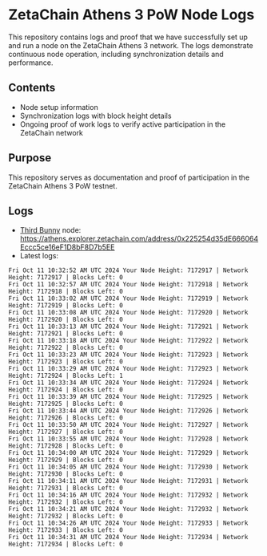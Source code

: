 # ZetaChain Athens 3 PoW Node Logs
This repository contains logs and proof that we have successfully set up and run a node on the ZetaChain Athens 3 network. The logs demonstrate continuous node operation, including synchronization details and performance.

## Contents
- Node setup information
- Synchronization logs with block height details
- Ongoing proof of work logs to verify active participation in the ZetaChain network

## Purpose
This repository serves as documentation and proof of participation in the ZetaChain Athens 3 PoW testnet.

## Logs

- [Third Bunny](https://thirdbunny.xyz/) node: https://athens.explorer.zetachain.com/address/0x225254d35dE666064Eccc5ce16eF1D8bF8D7b5EE
- Latest logs:
```
Fri Oct 11 10:32:52 AM UTC 2024 Your Node Height: 7172917 | Network Height: 7172917 | Blocks Left: 0
Fri Oct 11 10:32:57 AM UTC 2024 Your Node Height: 7172918 | Network Height: 7172918 | Blocks Left: 0
Fri Oct 11 10:33:02 AM UTC 2024 Your Node Height: 7172919 | Network Height: 7172919 | Blocks Left: 0
Fri Oct 11 10:33:08 AM UTC 2024 Your Node Height: 7172920 | Network Height: 7172920 | Blocks Left: 0
Fri Oct 11 10:33:13 AM UTC 2024 Your Node Height: 7172921 | Network Height: 7172921 | Blocks Left: 0
Fri Oct 11 10:33:18 AM UTC 2024 Your Node Height: 7172922 | Network Height: 7172922 | Blocks Left: 0
Fri Oct 11 10:33:23 AM UTC 2024 Your Node Height: 7172923 | Network Height: 7172923 | Blocks Left: 0
Fri Oct 11 10:33:29 AM UTC 2024 Your Node Height: 7172923 | Network Height: 7172924 | Blocks Left: 1
Fri Oct 11 10:33:34 AM UTC 2024 Your Node Height: 7172924 | Network Height: 7172924 | Blocks Left: 0
Fri Oct 11 10:33:39 AM UTC 2024 Your Node Height: 7172925 | Network Height: 7172925 | Blocks Left: 0
Fri Oct 11 10:33:44 AM UTC 2024 Your Node Height: 7172926 | Network Height: 7172926 | Blocks Left: 0
Fri Oct 11 10:33:50 AM UTC 2024 Your Node Height: 7172927 | Network Height: 7172927 | Blocks Left: 0
Fri Oct 11 10:33:55 AM UTC 2024 Your Node Height: 7172928 | Network Height: 7172928 | Blocks Left: 0
Fri Oct 11 10:34:00 AM UTC 2024 Your Node Height: 7172929 | Network Height: 7172929 | Blocks Left: 0
Fri Oct 11 10:34:05 AM UTC 2024 Your Node Height: 7172930 | Network Height: 7172930 | Blocks Left: 0
Fri Oct 11 10:34:11 AM UTC 2024 Your Node Height: 7172931 | Network Height: 7172931 | Blocks Left: 0
Fri Oct 11 10:34:16 AM UTC 2024 Your Node Height: 7172932 | Network Height: 7172932 | Blocks Left: 0
Fri Oct 11 10:34:21 AM UTC 2024 Your Node Height: 7172932 | Network Height: 7172932 | Blocks Left: 0
Fri Oct 11 10:34:26 AM UTC 2024 Your Node Height: 7172933 | Network Height: 7172933 | Blocks Left: 0
Fri Oct 11 10:34:31 AM UTC 2024 Your Node Height: 7172934 | Network Height: 7172934 | Blocks Left: 0
```

